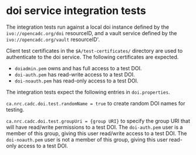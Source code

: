 # doi service integration tests

The integration tests run against a local doi instance defined by the `ivo://opencadc.org/doi` resourceID, 
and a vault service defined by the `ivo://opencadc.org/vault` resourceID'.

Client test certificates in the `$A/test-certificates/` directory are used to authenticate to the doi service.
The following certificates are expected.
- `doiadmin.pem` owns and has full access to a test DOI.
- `doi-auth.pem` has read-write access to a test DOI.
- `doi-noauth.pem` has read-only access to a test DOI.

The integration tests expect the following entries in `doi.properties`.

`ca.nrc.cadc.doi.test.randomName = true` to create random DOI names for testing.

`ca.nrc.cadc.doi.test.groupUri = {group URI}` to specify the group URI that will have read/write permissions to a test DOI.
The `doi-auth.pem` user is a member of this group, giving this user read/write access to a test DOI.
The `doi-noauth.pem` user is not a member of this group, giving this user read-only access to a test DOI.
